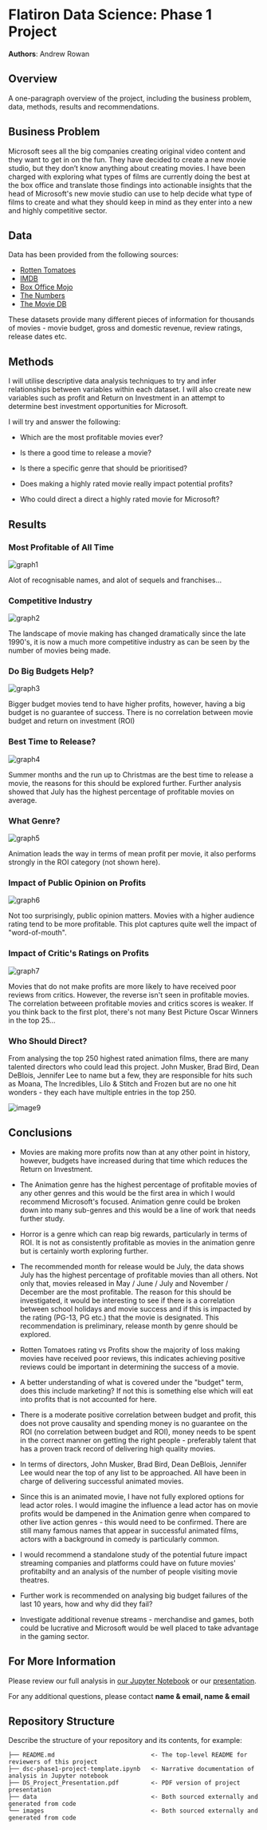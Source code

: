 # Flatiron Data Science: Phase 1 Project

**Authors**: Andrew Rowan

## Overview

A one-paragraph overview of the project, including the business problem, data, methods, results and recommendations.

## Business Problem

Microsoft sees all the big companies creating original video content and they want to get in on the fun. They have decided to create a new movie studio, but they don’t know anything about creating movies. I have been charged with exploring what types of films are currently doing the best at the box office and translate those findings into actionable insights that the head of Microsoft's new movie studio can use to help decide what type of films to create and what they should keep in mind as they enter into a new and highly competitive sector.

## Data

Data has been provided from the following sources:

* [Rotten Tomatoes](https://www.rottentomatoes.com/)
* [IMDB](https://www.imdb.com/)
* [Box Office Mojo](https://www.boxofficemojo.com/)
* [The Numbers](https://www.the-numbers.com/)
* [The Movie DB](https://www.themoviedb.org/)


These datasets provide many different pieces of information for thousands of movies - movie budget, gross and domestic revenue, review ratings, release dates etc. 

## Methods

I will utilise descriptive data analysis techniques to try and infer relationships between variables within each dataset. I will also create new variables such as profit and Return on Investment in an attempt to determine best investment opportunities for Microsoft.

I will try and answer the following:

* Which are the most profitable movies ever?

* Is there a good time to release a movie?

* Is there a specific genre that should be prioritised?

* Does making a highly rated movie really impact potential profits?

* Who could direct a direct a highly rated movie for Microsoft?


## Results


### Most Profitable of All Time
![graph1](./images/figure_1.png)

Alot of recognisable names, and alot of sequels and franchises...

### Competitive Industry
![graph2](./images/figure_2.png)

The landscape of movie making has changed dramatically since the late 1990's, it is now a much more competitive industry as can be seen by the number of movies being made.

### Do Big Budgets Help?
![graph3](./images/figure_4.png)

Bigger budget movies tend to have higher profits, however, having a big budget is no guarantee of success. There is no correlation between movie budget and return on investment (ROI)


### Best Time to Release?
![graph4](./images/figure_7.png)

Summer months and the run up to Christmas are the best time to release a movie, the reasons for this should be explored further.
Further analysis showed that July has the highest percentage of profitable movies on average.


### What Genre?
![graph5](./images/figure_10.png)

Animation leads the way in terms of mean profit per movie, it also performs strongly in the ROI category (not shown here).

### Impact of Public Opinion on Profits

![graph6](./images/figure_11.png)

Not too surprisingly, public opinion matters. Movies with a higher audience rating tend to be more profitable. This plot captures quite well the impact of "word-of-mouth". 

### Impact of Critic's Ratings on Profits 

![graph7](./images/altair.png)

Movies that do not make profits are more likely to have received poor reviews from critics. However, the reverse isn't seen in profitable movies. The correlation betweeen profitable movies and critics scores is weaker. If you think back to the first plot, there's not many Best Picture Oscar Winners in the top 25...

### Who Should Direct?

From analysing the top 250 highest rated animation films, there are many talented directors who could lead this project. John Musker, Brad Bird, Dean DeBlois, Jennifer Lee to name but a few, they are responsible for hits such as Moana, The Incredibles, Lilo & Stitch and Frozen but are no one hit wonders - they each have multiple entries in the top 250.

![image9](./images/hitmovies.png)


## Conclusions

* Movies are making more profits now than at any other point in history, however, budgets have increased during that time which reduces the Return on Investment.


* The Animation genre has the highest percentage of profitable movies of any other genres and this would be the first area in which I would recommend Microsoft's focused. Animation genre could be broken down into many sub-genres and this would be a line of work that needs further study. 


* Horror is a genre which can reap big rewards, particularly in terms of ROI. It is not as consistently profitable as movies in the animation genre but is certainly worth exploring further.


* The recommended month for release would be July, the data shows July has the highest percentage of profitable movies than all others. Not only that, movies released in May / June / July and November / December are the most profitable. The reason for this should be investigated, it would be interesting to see if there is a correlation between school holidays and movie success and if this is impacted by the rating (PG-13, PG etc.) that the movie is designated. This recommendation is preliminary, release month by genre should be explored.


* Rotten Tomatoes rating vs Profits show the majority of loss making movies have received poor reviews, this indicates achieving positive reviews could be important in determining the success of a movie. 


* A better understanding of what is covered under the "budget" term, does this include marketing? If not this is something else which will eat into profits that is not accounted for here. 


* There is a moderate positive correlation between budget and profit, this does not prove causality and spending money is no guarantee on the ROI (no correlation between budget and ROI), money needs to be spent in the correct manner on getting the right people - preferably talent that has a proven track record of delivering high quality movies.


* In terms of directors, John Musker, Brad Bird, Dean DeBlois, Jennifer Lee would near the top of any list to be approached. All have been in charge of delivering successful animated movies.


* Since this is an animated movie, I have not fully explored options for lead actor roles. I would imagine the influence a lead actor has on movie profits would be dampened in the Animation genre when compared to other live action genres - this would need to be confirmed. There are still many famous names that appear in successful animated films, actors with a background in comedy is particularly common. 


* I would recommend a standalone study of the potential future impact streaming companies and platforms could have on future movies' profitabilty and an analysis of the number of people visiting movie theatres.


* Further work is recommended on analysing big budget failures of the last 10 years, how and why did they fail?


* Investigate additional revenue streams - merchandise and games, both could be lucrative and Microsoft would be well placed to take advantage in the gaming sector.



## For More Information

Please review our full analysis in [our Jupyter Notebook](./dsc-phase1-project-template.ipynb) or our [presentation](./DS_Project_Presentation.pdf).

For any additional questions, please contact **name & email, name & email**

## Repository Structure

Describe the structure of your repository and its contents, for example:

```
├── README.md                           <- The top-level README for reviewers of this project
├── dsc-phase1-project-template.ipynb   <- Narrative documentation of analysis in Jupyter notebook
├── DS_Project_Presentation.pdf         <- PDF version of project presentation
├── data                                <- Both sourced externally and generated from code
└── images                              <- Both sourced externally and generated from code
```
